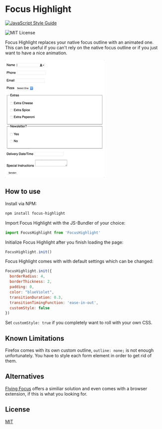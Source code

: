 # Focus Highlight

[![JavaScript Style Guide](https://img.shields.io/badge/code_style-standard-brightgreen.svg)](https://standardjs.com)

![MIT License](https://img.shields.io/badge/License-MIT-blue.svg)

Focus Highlight replaces your native focus outline with an animated one. This can be useful if you can't rely on the native focus outline or if you just want to have a nice animation.

![Focus Highlight](./focus_highlight.gif)


## How to use

Install via NPM:
```bash
npm install focus-highlight
```

Import Focus Highlight with the JS-Bundler of your choice:
```javascript
import FocusHighlight from 'FocusHighlight'
```

Initialize Focus Highlight after you finish loading the page:
```javascript
FocusHighlight.init()
```

Focus Highlight comes with with default settings which can be changed:
```javascript
FocusHighlight.init({
  borderRadius: 4,
  borderThickness: 2,
  padding: 0,
  color: "blueViolet",
  transitionDuration: 0.3,
  transitionTimingFunction: 'ease-in-out',
  customStyle: false
})
```
Set `customStyle: true` if you completely want to roll with your own CSS.

## Known Limitations

Firefox comes with its own custom outline, `outline: none;` is not enough unfortunately. You have to style each form element in order to get rid of them.

## Alternatives

[Flying Focus](https://github.com/NV/flying-focus) offers a similiar solution and even comes with a browser extension, if this is what you looking for.

## License

[MIT](./LICENSE.md)